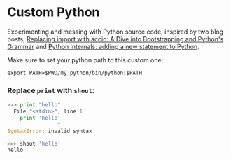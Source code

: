 # Custom Python
Experimenting and messing with Python source code, inspired by two blog posts, [Replacing import with accio: A Dive into Bootstrapping and Python's Grammar](http://mathamy.com/import-accio-bootstrapping-python-grammar.html) and [Python internals: adding a new statement to Python](http://eli.thegreenplace.net/2010/06/30/python-internals-adding-a-new-statement-to-python/).

Make sure to set your python path to this custom one:
```
export PATH=$PWD/my_python/bin/python:$PATH
```

### Replace `print` with `shout`:
```python
>>> print "hello"
  File "<stdin>", line 1
    print 'hello'
                ^
SyntaxError: invalid syntax

>>> shout 'hello'
hello
```
